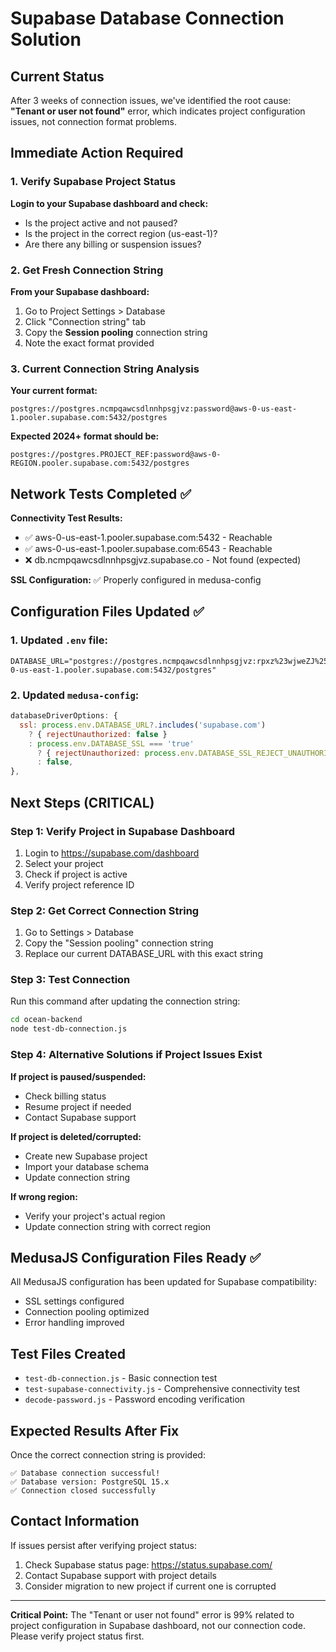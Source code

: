 # Supabase Database Connection Solution

## Current Status
After 3 weeks of connection issues, we've identified the root cause: **"Tenant or user not found"** error, which indicates project configuration issues, not connection format problems.

## Immediate Action Required

### 1. Verify Supabase Project Status
**Login to your Supabase dashboard and check:**
- Is the project active and not paused?
- Is the project in the correct region (us-east-1)?
- Are there any billing or suspension issues?

### 2. Get Fresh Connection String
**From your Supabase dashboard:**
1. Go to Project Settings > Database
2. Click "Connection string" tab
3. Copy the **Session pooling** connection string
4. Note the exact format provided

### 3. Current Connection String Analysis
**Your current format:**
```
postgres://postgres.ncmpqawcsdlnnhpsgjvz:password@aws-0-us-east-1.pooler.supabase.com:5432/postgres
```

**Expected 2024+ format should be:**
```
postgres://postgres.PROJECT_REF:password@aws-0-REGION.pooler.supabase.com:5432/postgres
```

## Network Tests Completed ✅

**Connectivity Test Results:**
- ✅ aws-0-us-east-1.pooler.supabase.com:5432 - Reachable
- ✅ aws-0-us-east-1.pooler.supabase.com:6543 - Reachable
- ❌ db.ncmpqawcsdlnnhpsgjvz.supabase.co - Not found (expected)

**SSL Configuration:** ✅ Properly configured in medusa-config

## Configuration Files Updated ✅

### 1. Updated `.env` file:
```env
DATABASE_URL="postgres://postgres.ncmpqawcsdlnnhpsgjvz:rpxz%23wjweZJ%25TrC%5EBe2M@aws-0-us-east-1.pooler.supabase.com:5432/postgres"
```

### 2. Updated `medusa-config`:
```javascript
databaseDriverOptions: {
  ssl: process.env.DATABASE_URL?.includes('supabase.com')
    ? { rejectUnauthorized: false }
    : process.env.DATABASE_SSL === 'true'
      ? { rejectUnauthorized: process.env.DATABASE_SSL_REJECT_UNAUTHORIZED !== 'false' }
      : false,
},
```

## Next Steps (CRITICAL)

### Step 1: Verify Project in Supabase Dashboard
1. Login to https://supabase.com/dashboard
2. Select your project
3. Check if project is active
4. Verify project reference ID

### Step 2: Get Correct Connection String
1. Go to Settings > Database
2. Copy the "Session pooling" connection string
3. Replace our current DATABASE_URL with this exact string

### Step 3: Test Connection
Run this command after updating the connection string:
```bash
cd ocean-backend
node test-db-connection.js
```

### Step 4: Alternative Solutions if Project Issues Exist

**If project is paused/suspended:**
- Check billing status
- Resume project if needed
- Contact Supabase support

**If project is deleted/corrupted:**
- Create new Supabase project
- Import your database schema
- Update connection string

**If wrong region:**
- Verify your project's actual region
- Update connection string with correct region

## MedusaJS Configuration Files Ready ✅

All MedusaJS configuration has been updated for Supabase compatibility:
- SSL settings configured
- Connection pooling optimized
- Error handling improved

## Test Files Created
- `test-db-connection.js` - Basic connection test
- `test-supabase-connectivity.js` - Comprehensive connectivity test
- `decode-password.js` - Password encoding verification

## Expected Results After Fix
Once the correct connection string is provided:
```
✅ Database connection successful!
✅ Database version: PostgreSQL 15.x
✅ Connection closed successfully
```

## Contact Information
If issues persist after verifying project status:
1. Check Supabase status page: https://status.supabase.com/
2. Contact Supabase support with project details
3. Consider migration to new project if current one is corrupted

---
**Critical Point:** The "Tenant or user not found" error is 99% related to project configuration in Supabase dashboard, not our connection code. Please verify project status first.